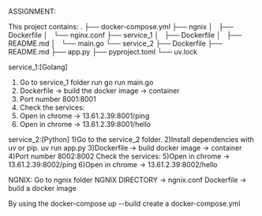 ASSIGNMENT:

This project contains:
.
├── docker-compose.yml
├── ngnix
│   ├── Dockerfile
│   └── nginx.conf
├── service_1
│   ├── Dockerfile
│   ├── README.md
│   └── main.go
└── service_2
    ├── Dockerfile
    ├── README.md
    ├── app.py
    ├── pyproject.toml
    └── uv.lock

service_1:[Golang]
1) Go to service_1 folder 
run go run main.go
2) Dockerfile -> build the docker image -> container
3) Port number 8001:8001
4) Check the services:
5) Open in chrome -> 13.61.2.39:8001/ping
6) Open in chrome -> 13.61.2.39:8001/hello

service_2:[Python]
1)Go to the service_2 folder.
2)Install dependencies with uv or pip.
uv run app.py
3)Dockerfile -> build docker image -> container
4)Port number 8002:8002
Check the services:
5)Open in chrome -> 13.61.2.39:8002/ping
6)Open in chrome -> 13.61.2.39:8002/hello

NGNIX:
Go to ngnix folder
NGNIX DIRECTORY -> ngnix.conf
Dockerfile -> build a docker image

By using the docker-compose up --build 
create a docker-compose.yml 
